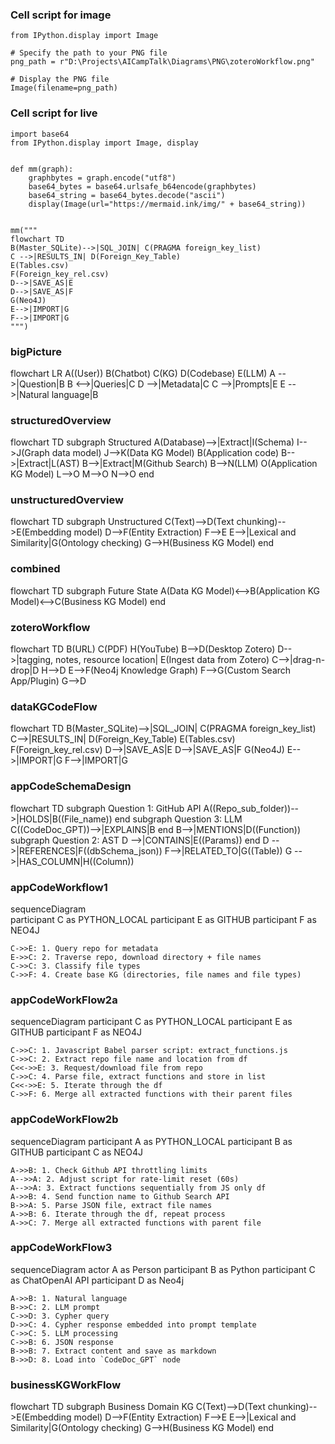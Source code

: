 ### Cell script for image
```
from IPython.display import Image

# Specify the path to your PNG file
png_path = r"D:\Projects\AICampTalk\Diagrams\PNG\zoteroWorkflow.png"

# Display the PNG file
Image(filename=png_path)
```

### Cell script for live
```
import base64
from IPython.display import Image, display


def mm(graph):
    graphbytes = graph.encode("utf8")
    base64_bytes = base64.urlsafe_b64encode(graphbytes)
    base64_string = base64_bytes.decode("ascii")
    display(Image(url="https://mermaid.ink/img/" + base64_string))


mm("""
flowchart TD
B(Master_SQLite)-->|SQL_JOIN| C(PRAGMA foreign_key_list)
C -->|RESULTS_IN| D(Foreign_Key_Table)
E(Tables.csv)
F(Foreign_key_rel.csv)
D-->|SAVE_AS|E
D-->|SAVE_AS|F
G(Neo4J)
E-->|IMPORT|G
F-->|IMPORT|G
""")
```
### bigPicture
flowchart LR
    A((User))
    B(Chatbot)
    C(KG)
    D(Codebase)
    E(LLM)
    A -->|Question|B
    B <-->|Queries|C
    D -->|Metadata|C
    C -->|Prompts|E
    E -->|Natural language|B

### structuredOverview
flowchart TD
subgraph Structured
    A(Database)-->|Extract|I(Schema)
    I-->J(Graph data model)
    J-->K(Data KG Model) 
    B(Application code)
    B-->|Extract|L(AST)
    B-->|Extract|M(Github Search)
    B-->N(LLM)
    O(Application KG Model)
    L-->O
    M-->O
    N-->O
end

### unstructuredOverview
flowchart TD
subgraph Unstructured
    C(Text)-->D(Text chunking)-->E(Embedding model)
    D-->F(Entity Extraction)
    F-->E
    E-->|Lexical and Similarity|G(Ontology checking)
    G-->H(Business KG Model)
    end

### combined
flowchart TD
subgraph Future State
    A(Data KG Model)<-->B(Application KG Model)<-->C(Business KG Model)
    end

### zoteroWorkflow
flowchart TD
    B(URL)
    C(PDF)
    H(YouTube)
    B-->D(Desktop Zotero)
    D-->|tagging, notes, resource location| E(Ingest data from Zotero)
    C-->|drag-n-drop|D
    H-->D
    E-->F(Neo4j Knowledge Graph)
    F-->G(Custom Search App/Plugin)
    G-->D

### dataKGCodeFlow
flowchart TD
    B(Master_SQLite)-->|SQL_JOIN| C(PRAGMA foreign_key_list)
    C-->|RESULTS_IN| D(Foreign_Key_Table)
    E(Tables.csv)
    F(Foreign_key_rel.csv)
    D-->|SAVE_AS|E
    D-->|SAVE_AS|F
    G(Neo4J)
    E-->|IMPORT|G
    F-->|IMPORT|G

### appCodeSchemaDesign
flowchart TD
    subgraph Question 1: GitHub API
    A((Repo_sub_folder))-->|HOLDS|B((File_name))
    end
    subgraph Question 3: LLM
    C((CodeDoc_GPT))-->|EXPLAINS|B
    end
    B-->|MENTIONS|D((Function))
    subgraph Question 2: AST
    D -->|CONTAINS|E((Params))
    end
    D -->|REFERENCES|F((dbSchema_json))
    F-->|RELATED_TO|G((Table))
    G -->|HAS_COLUMN|H((Column))

### appCodeWorkflow1
 sequenceDiagram   
    participant C as PYTHON_LOCAL
    participant E as GITHUB
    participant F as NEO4J
    
    C->>E: 1. Query repo for metadata
    E->>C: 2. Traverse repo, download directory + file names
    C->>C: 3. Classify file types
    C->>F: 4. Create base KG (directories, file names and file types)

### appCodeWorkFlow2a
sequenceDiagram
    participant C as PYTHON_LOCAL
    participant E as GITHUB
    participant F as NEO4J
    
    C->>C: 1. Javascript Babel parser script: extract_functions.js
    C->>C: 2. Extract repo file name and location from df
    C<<->>E: 3. Request/download file from repo
    C->>C: 4. Parse file, extract functions and store in list
    C<<->>E: 5. Iterate through the df
    C->>F: 6. Merge all extracted functions with their parent files

### appCodeWorkFlow2b
sequenceDiagram
    participant A as PYTHON_LOCAL
    participant B as GITHUB
    participant C as NEO4J

    A->>B: 1. Check Github API throttling limits
    A-->>A: 2. Adjust script for rate-limit reset (60s)
    A-->>A: 3. Extract functions sequentially from JS only df
    A->>B: 4. Send function name to Github Search API
    B->>A: 5. Parse JSON file, extract file names
    A->>B: 6. Iterate through the df, repeat process
    A->>C: 7. Merge all extracted functions with parent file

### appCodeWorkFlow3
sequenceDiagram
    actor A as  Person
    participant B as Python
    participant C as ChatOpenAI API
    participant D as Neo4j
    
    A->>B: 1. Natural language
    B->>C: 2. LLM prompt
    C->>D: 3. Cypher query
    D->>C: 4. Cypher response embedded into prompt template
    C->>C: 5. LLM processing
    C->>B: 6. JSON response
    B->>B: 7. Extract content and save as markdown
    B->>D: 8. Load into `CodeDoc_GPT` node

### businessKGWorkFlow
flowchart TD
    subgraph Business Domain KG
    C(Text)-->D(Text chunking)-->E(Embedding model)
    D-->F(Entity Extraction)
    F-->E
    E-->|Lexical and Similarity|G(Ontology checking)
    G-->H(Business KG Model)
    end

